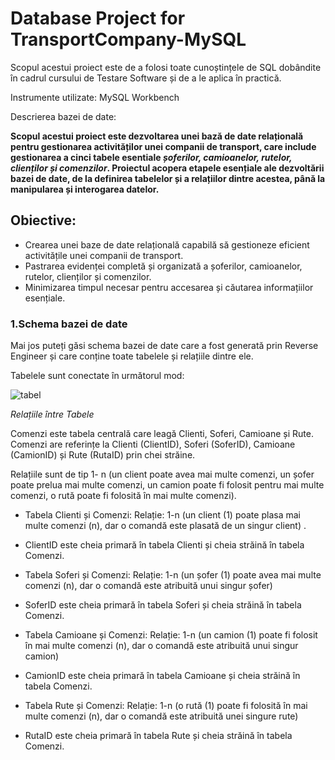  # **Database Project for  TransportCompany-MySQL**
 
Scopul acestui proiect este de a folosi toate cunoștințele de SQL dobândite în cadrul cursului de Testare Software și de a le aplica în practică.

Instrumente utilizate: MySQL Workbench

Descrierea bazei de date: 

**Scopul acestui proiect este dezvoltarea unei bază de date relațională pentru gestionarea activităților unei companii de transport, care include gestionarea a cinci tabele esentiale _șoferilor, camioanelor, rutelor, clienților și comenzilor_. Proiectul acopera etapele esențiale ale dezvoltării bazei de date, de la definirea tabelelor și a relațiilor dintre acestea, până la manipularea și interogarea datelor.** 

## Obiective:

- Crearea unei baze de date relațională capabilă să gestioneze eficient activitățile unei companii de transport.
- Pastrarea evidenței completă și organizată a șoferilor, camioanelor, rutelor, clienților și comenzilor.
- Minimizarea timpul necesar pentru accesarea și căutarea informațiilor esențiale.

### 1.Schema bazei de date

Mai jos puteți găsi schema bazei de date care a fost generată prin Reverse Engineer și care conține toate tabelele și relațiile dintre ele.

Tabelele sunt conectate în următorul mod:

![tabel](https://github.com/user-attachments/assets/972fb765-9bbd-45dc-aafc-951d8522304e)

*Relațiile între Tabele*

Comenzi este tabela centrală care leagă Clienti, Soferi, Camioane și Rute.
Comenzi are referințe la Clienti (ClientID), Soferi (SoferID), Camioane (CamionID) și Rute (RutaID) prin chei străine.

Relațiile sunt de tip 1- n (un client poate avea mai multe comenzi, un șofer poate prelua mai multe comenzi, un camion poate fi folosit pentru mai multe comenzi, o rută poate fi folosită în mai multe comenzi).
- Tabela Clienti și Comenzi: Relație: 1-n (un client (1) poate plasa mai multe comenzi (n), dar o comandă este plasată de un singur client) .
+ ClientID este cheia primară în tabela Clienti și cheia străină în tabela Comenzi.
- Tabela Soferi și Comenzi: Relație: 1-n (un șofer (1) poate avea mai multe comenzi (n), dar o comandă este atribuită unui singur șofer)
+ SoferID este cheia primară în tabela Soferi și cheia străină în tabela Comenzi.
- Tabela Camioane și Comenzi: Relație: 1-n (un camion (1) poate fi folosit în mai multe comenzi (n), dar o comandă este atribuită unui singur
camion)
+ CamionID este cheia primară în tabela Camioane și cheia străină în tabela Comenzi.
- Tabela Rute și Comenzi: Relație: 1-n (o rută (1) poate fi folosită în mai multe comenzi (n), dar o comandă este atribuită unei singure rute)
+ RutaID este cheia primară în tabela Rute și cheia străină în tabela Comenzi.

